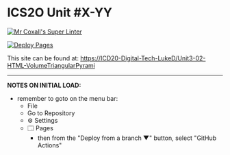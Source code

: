 # ICS2O Unit #X-YY

[![Mr Coxall's Super Linter](https://github.com/ICD20-Digital-Tech-LukeD/Unit3-02-HTML-VolumeTriangularPyrami/workflows/Mr%20Coxall's%20Super%20Linter/badge.svg)](https://github.com/ICD20-Digital-Tech-LukeD/Unit3-02-HTML-VolumeTriangularPyrami/actions)

[![Deploy Pages](https://github.com/ICD20-Digital-Tech-LukeD/Unit3-02-HTML-VolumeTriangularPyrami/workflows/Deploy%20Pages/badge.svg)](https://github.com/ICD20-Digital-Tech-LukeD/Unit3-02-HTML-VolumeTriangularPyrami/actions)

This site can be found at: [https://ICD20-Digital-Tech-LukeD/Unit3-02-HTML-VolumeTriangularPyrami](https://ICD20-Digital-Tech-LukeD/Unit3-02-HTML-VolumeTriangularPyrami)

---

**NOTES ON INITIAL LOAD:**
- remember to goto on the menu bar:
  - File
  - Go to Repository
  - ⚙ Settings
  - 🗔 Pages
    - then from the "Deploy from a branch ▼" button, select "GitHub Actions"
